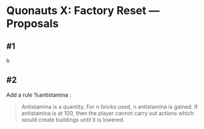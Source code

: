 # Quonauts X: Factory Reset — Proposals

<a name='1'/>

## #1

h

<a name='2'/>

## #2

Add a rule %antistamina :

> Antistamina is a quantity. For n bricks used, n antistamina is gained. If antistamina is at 100, then the player cannot carry out actions which would create buildings until it is lowered.

